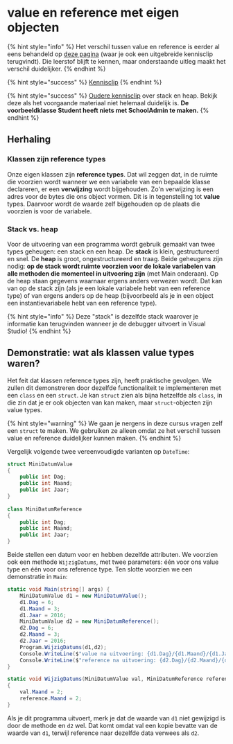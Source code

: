 # value en reference met eigen objecten

{% hint style="info" %}
Het verschil tussen value en reference is eerder al eens behandeld op [deze pagina](../../semester-1-programming-principles/h7-arrays/value-types-en-reference-types.md) \(waar je ook een uitgebreide kennisclip terugvindt\). Die leerstof blijft te kennen, maar onderstaande uitleg maakt het verschil duidelijker.
{% endhint %}

{% hint style="success" %}
[Kennisclip](https://youtu.be/1uNugk3wMho)
{% endhint %}

{% hint style="success" %}
[Oudere kennisclip](https://youtu.be/N6f6S9aQukU) over stack en heap. Bekijk deze als het voorgaande materiaal niet helemaal duidelijk is. **De voorbeeldklasse Student heeft niets met SchoolAdmin te maken.**
{% endhint %}

## Herhaling

### Klassen zijn reference types

Onze eigen klassen zijn **reference types**. Dat wil zeggen dat, in de ruimte die voorzien wordt wanneer we een variabele van een bepaalde klasse declareren, er een **verwijzing** wordt bijgehouden. Zo'n verwijzing is een adres voor de bytes die ons object vormen. Dit is in tegenstelling tot **value** types. Daarvoor wordt de waarde zelf bijgehouden op de plaats die voorzien is voor de variabele.

### Stack vs. heap

Voor de uitvoering van een programma wordt gebruik gemaakt van twee types geheugen: een stack en een heap. De **stack** is klein, gestructureerd en snel. De **heap** is groot, ongestructureerd en traag. Beide geheugens zijn nodig: **op de stack wordt ruimte voorzien voor de lokale variabelen van alle methoden die momenteel in uitvoering zijn** \(met Main onderaan\). Op de heap staan gegevens waarnaar ergens anders verwezen wordt. Dat kan van op de stack zijn \(als je een lokale variabele hebt van een reference type\) of van ergens anders op de heap \(bijvoorbeeld als je in een object een instantievariabele hebt van een reference type\).

{% hint style="info" %}
Deze "stack" is dezelfde stack waarover je informatie kan terugvinden wanneer je de debugger uitvoert in Visual Studio!
{% endhint %}

## Demonstratie: wat als klassen value types waren?

Het feit dat klassen reference types zijn, heeft praktische gevolgen. We zullen dit demonstreren door dezelfde functionaliteit te implementeren met een `class` en een `struct`. Je kan `struct` zien als bijna hetzelfde als `class`, in die zin dat je er ook objecten van kan maken, maar `struct`-objecten zijn value types.

{% hint style="warning" %}
We gaan je nergens in deze cursus vragen zelf een `struct` te maken. We gebruiken ze alleen omdat ze het verschil tussen value en reference duidelijker kunnen maken.
{% endhint %}

Vergelijk volgende twee vereenvoudigde varianten op `DateTime`:

```csharp
struct MiniDatumValue
{
    public int Dag;
    public int Maand;
    public int Jaar;
}
    
class MiniDatumReference
{
    public int Dag;
    public int Maand;
    public int Jaar;
}
```

Beide stellen een datum voor en hebben dezelfde attributen. We voorzien ook een methode `WijzigDatums`, met twee parameters: één voor ons value type en één voor ons reference type. Ten slotte voorzien we een demonstratie in `Main`:

```csharp
static void Main(string[] args) {
    MiniDatumValue d1 = new MiniDatumValue();
    d1.Dag = 6;
    d1.Maand = 3;
    d1.Jaar = 2016;
    MiniDatumValue d2 = new MiniDatumReference();
    d2.Dag = 6;
    d2.Maand = 3;
    d2.Jaar = 2016;
    Program.WijzigDatums(d1,d2);
    Console.WriteLine($"value na uitvoering: {d1.Dag}/{d1.Maand}/{d1.Jaar}");
    Console.WriteLine($"reference na uitvoering: {d2.Dag}/{d2.Maand}/{d2.Jaar}");
}

static void WijzigDatums(MiniDatumValue val, MiniDatumReference reference)
{
    val.Maand = 2;
    reference.Maand = 2;
}
```

Als je dit programma uitvoert, merk je dat de waarde van `d1` niet gewijzigd is door de methode en `d2` wel. Dat komt omdat val een kopie bevatte van de waarde van `d1`, terwijl reference naar dezelfde data verwees als `d2`.

